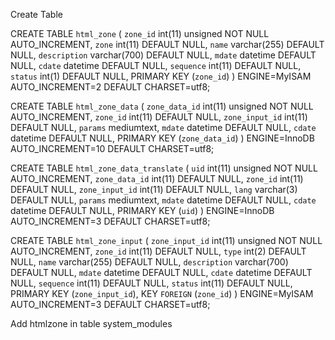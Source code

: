 Create Table

CREATE TABLE `html_zone` (
  `zone_id` int(11) unsigned NOT NULL AUTO_INCREMENT,
  `zone` int(11) DEFAULT NULL,
  `name` varchar(255) DEFAULT NULL,
  `description` varchar(700) DEFAULT NULL,
  `mdate` datetime DEFAULT NULL,
  `cdate` datetime DEFAULT NULL,
  `sequence` int(11) DEFAULT NULL,
  `status` int(1) DEFAULT NULL,
  PRIMARY KEY (`zone_id`)
) ENGINE=MyISAM AUTO_INCREMENT=2 DEFAULT CHARSET=utf8;

CREATE TABLE `html_zone_data` (
  `zone_data_id` int(11) unsigned NOT NULL AUTO_INCREMENT,
  `zone_id` int(11) DEFAULT NULL,
  `zone_input_id` int(11) DEFAULT NULL,
  `params` mediumtext,
  `mdate` datetime DEFAULT NULL,
  `cdate` datetime DEFAULT NULL,
  PRIMARY KEY (`zone_data_id`)
) ENGINE=InnoDB AUTO_INCREMENT=10 DEFAULT CHARSET=utf8;

CREATE TABLE `html_zone_data_translate` (
  `uid` int(11) unsigned NOT NULL AUTO_INCREMENT,
  `zone_data_id` int(11) DEFAULT NULL,
  `zone_id` int(11) DEFAULT NULL,
  `zone_input_id` int(11) DEFAULT NULL,
  `lang` varchar(3) DEFAULT NULL,
  `params` mediumtext,
  `mdate` datetime DEFAULT NULL,
  `cdate` datetime DEFAULT NULL,
  PRIMARY KEY (`uid`)
) ENGINE=InnoDB AUTO_INCREMENT=3 DEFAULT CHARSET=utf8;

CREATE TABLE `html_zone_input` (
  `zone_input_id` int(11) unsigned NOT NULL AUTO_INCREMENT,
  `zone_id` int(11) DEFAULT NULL,
  `type` int(2) DEFAULT NULL,
  `name` varchar(255) DEFAULT NULL,
  `description` varchar(700) DEFAULT NULL,
  `mdate` datetime DEFAULT NULL,
  `cdate` datetime DEFAULT NULL,
  `sequence` int(11) DEFAULT NULL,
  `status` int(11) DEFAULT NULL,
  PRIMARY KEY (`zone_input_id`),
  KEY `FOREIGN` (`zone_id`)
) ENGINE=MyISAM AUTO_INCREMENT=3 DEFAULT CHARSET=utf8;

Add htmlzone in table system_modules
